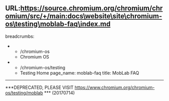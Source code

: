URL:https://source.chromium.org/chromium/chromium/src/+/main:docs\website\site\chromium-os\testing\moblab-faq\index.md
---
breadcrumbs:
- - /chromium-os
  - Chromium OS
- - /chromium-os/testing
  - Testing Home
page_name: moblab-faq
title: MobLab FAQ
---

\*\*\*DEPRECATED, PLEASE VISIT
<https://www.chromium.org/chromium-os/testing/moblab> \*\*\*
(20170714)
